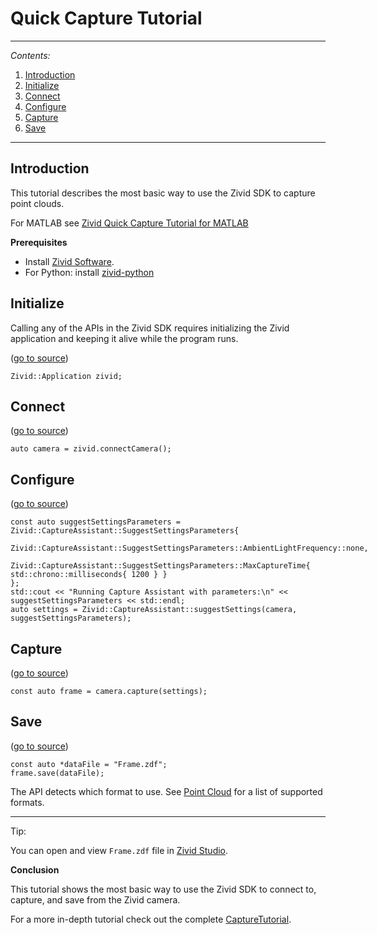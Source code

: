 # Quick Capture Tutorial



---

*Contents:*
1. [Introduction](#Introduction)
2. [Initialize](#Initialize)
3. [Connect](#connect)
4. [Configure](#configure)
5. [Capture](#capture)
6. [Save](#save)

---
## Introduction

This tutorial describes the most basic way to use the Zivid SDK to
capture point clouds.

For MATLAB see [Zivid Quick Capture Tutorial for
MATLAB](https://github.com/zivid/zivid-matlab-samples/blob/master/source/Camera/Basic/QuickCaptureTutorial.md)

**Prerequisites**

  - Install [Zivid
    Software](https://support.zivid.com/latest//getting-started/software-installation.html).
  - For Python: install
    [zivid-python](https://github.com/zivid/zivid-python#installation)

## Initialize

Calling any of the APIs in the Zivid SDK requires initializing the Zivid
application and keeping it alive while the program runs.

([go to
source](https://github.com/zivid/zivid-cpp-samples/tree/master//source/Camera/Basic/Capture/Capture.cpp#L14))

``` sourceCode cpp
Zivid::Application zivid;
```

## Connect

([go to
source](https://github.com/zivid/zivid-cpp-samples/tree/master//source/Camera/Basic/Capture/Capture.cpp#L18))

``` sourceCode cpp
auto camera = zivid.connectCamera();
```

## Configure

([go to
source](https://github.com/zivid/zivid-cpp-samples/tree/master//source/Camera/Basic/CaptureAssistant/CaptureAssistant.cpp#L19-L25))

``` sourceCode cpp
const auto suggestSettingsParameters = Zivid::CaptureAssistant::SuggestSettingsParameters{
	Zivid::CaptureAssistant::SuggestSettingsParameters::AmbientLightFrequency::none,
	Zivid::CaptureAssistant::SuggestSettingsParameters::MaxCaptureTime{ std::chrono::milliseconds{ 1200 } }
};
std::cout << "Running Capture Assistant with parameters:\n" << suggestSettingsParameters << std::endl;
auto settings = Zivid::CaptureAssistant::suggestSettings(camera, suggestSettingsParameters);
```

## Capture

([go to
source](https://github.com/zivid/zivid-cpp-samples/tree/master//source/Camera/Basic/Capture/Capture.cpp#L32))

``` sourceCode cpp
const auto frame = camera.capture(settings);
```

## Save

([go to
source](https://github.com/zivid/zivid-cpp-samples/tree/master//source/Camera/Basic/Capture/Capture.cpp#L35-L38))

``` sourceCode cpp
const auto *dataFile = "Frame.zdf";
frame.save(dataFile);
```

The API detects which format to use. See [Point
Cloud](https://support.zivid.com/latest//reference-articles/point-cloud-structure-and-output-formats.html)
for a list of supported formats.

-----

Tip:

You can open and view `Frame.zdf` file in [Zivid
Studio](https://support.zivid.com/latest//getting-started/studio-guide.html).

**Conclusion**

This tutorial shows the most basic way to use the Zivid SDK to connect
to, capture, and save from the Zivid camera.

For a more in-depth tutorial check out the complete
[CaptureTutorial](https://github.com/zivid/zivid-cpp-samples/tree/master/Camera/Basic/CaptureTutorial).
